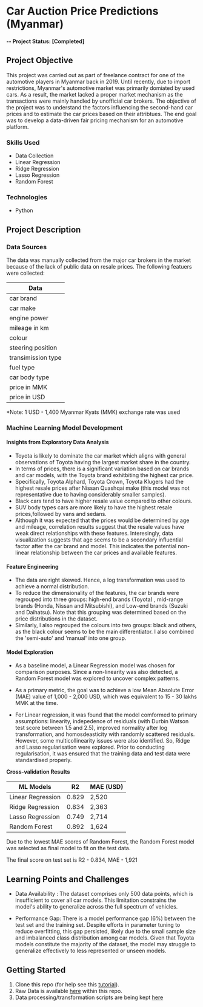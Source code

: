 # Car Auction Price Predictions (Myanmar)

#### -- Project Status: [Completed]

## Project Objective
This project was carried out as part of freelance contract for one of the automotive players in Myanmar back in 2019. Until recently, due to import restrictions, Myanmar's automotive market was primarily domiated by used cars. As a result, the market lacked a proper market mechanism as the transactions were mainly handled by unofficial car brokers. The objective of the project was to understand the factors influencing the second-hand car prices and to estimate the car prices based on their attribtues. The end goal was to develop a data-driven fair pricing mechanism for an automotive platform.

### Skills Used
* Data Collection
* Linear Regression
* Ridge Regression
* Lasso Regression
* Random Forest

### Technologies
* Python 

## Project Description

### Data Sources

The data was manually collected from the major car brokers in the market because of the lack of public data on resale prices. The following featuers were collected:

| Data                  |
| ----------------------|
| car brand             |
| car make              |
| engine power          | 
| mileage in km         |  
| colour                |
| steering position     |
| transimission type    |
| fuel type             |
| car body type         |
| price in MMK          |
| price in USD          |
*Note: 1 USD - 1,400 Myanmar Kyats (MMK) exchange rate was used

### Machine Learning Model Development 

#### Insights from Exploratory Data Analysis

- Toyota is likely to dominate the car market which aligns with general observations of Toyota having the largest market share in the country.
- In terms of prices, there is a significant variation based on car brands and car models, with the Toyota brand exhitbiting the highest car price.
- Specifically, Toyota Alphard, Toyota Crown, Toyota Klugers had the highest resale prices after Nissan Quashqai make (this model was not representative due to having considerably smaller samples).
- Black cars tend to have higher resale value compared to other colours.
- SUV body types cars are more likely to have the highest resale prices,followed by vans and sedans.
- Although it was expected that the prices would be determined by age and mileage, correlation results suggest that the resale values have weak direct relationships with these features. Interesingly, data visualization suggests that age seems to be a secondary influential factor after the car brand and model. This indicates the potential non-linear relationship between the car prices and available features.
  

#### Feature Engineering

- The data are right skewed. Hence, a log transformation was used to achieve a normal distribution.
- To reduce the dimensionality of the features, the car brands were regrouped into three groups: high-end brands (Toyota) , mid-range brands (Honda, Nissan and Mitsubishi), and Low-end brands (Suzuki and Daihatsu). Note that this grouping was determined based on the price distributions in the dataset.
- Similarly, I also regrouped the colours into two groups: black and others, as the black colour seems to be the main differentiator. I also combined the 'semi-auto' and 'manual' into one group.

#### Model Exploration

- As a baseline model, a Linear Regression model was chosen for comparison purposes. Since a non-linearity was also detected, a Random Forest model was explored to uncover complex patterns.

- As a primary metric, the goal was to achieve a low Mean Absolute Error (MAE) value of 1,000 - 2,000 USD, which was equivalent to 15 - 30 lakhs MMK at the time.

- For Linear regression, it was found that the model comformed to primary assumptions: linearity, indepedence of residuals (with Durbin Watson test score between 1.5 and 2.5), improved normality after log transformation, and homosdeasticity with randomly scattered residuals. However, some multicollinearity issues were also identified. So, Ridge and Lasso regularisation were explored. Prior to conducting regularisation, it was ensured that the training data and test data were standardised properly.

**Cross-validation Results**

| ML Models        | R2    | MAE (USD) |
|------------------|-------|-----------|
| Linear Regression| 0.829 | 2,520     | 
| Ridge Regression | 0.834 | 2,363     |
| Lasso Regression | 0.749 | 2,714     |
| Random Forest    | 0.892 | 1,624     |

Due to the lowest MAE scores of Random Forest, the Random Forest model was selected as final model to fit on the test data.

The final score on test set is R2 - 0.834, MAE - 1,921

## Learning Points and Challenges

- Data Availability : The dataset comprises only 500 data points, which is insufficient to cover all car models. This limitation constrains the model's ability to generalize across the full spectrum of vehicles.

- Performance Gap: There is a model performance gap (6%) between the test set and the training set. Despite efforts in parameter tuning to reduce overfitting, this gap persisted, likely due to the small sample size and imbalanced class distribution among car models. Given that Toyota models constitute the majority of the dataset, the model may struggle to generalize effectively to less represented or unseen models.

## Getting Started

1. Clone this repo (for help see this [tutorial](https://help.github.com/articles/cloning-a-repository/)).
2. Raw Data is available [here](https://github.com/khinydnlin/portfolio/blob/main/Car%20Auction%20Price%20Predictions%20(Myanmar)/dataset.csv) within this repo.   
3. Data processing/transformation scripts are being kept [here](https://github.com/khinydnlin/portfolio/blob/main/Car%20Auction%20Price%20Predictions%20(Myanmar)/Car%20Auction%20Price%20Predictions.ipynb)


